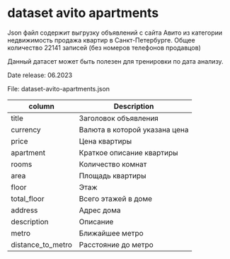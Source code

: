 # dataset avito apartments

Json файл содержит выгрузку объявлений с сайта Авито из категории недвижимость продажа квартир в Санкт-Петербурге.
Общее количество 22141 записей (без номеров телефонов продавцов)

Данный датасет может быть полезен для тренировки по дата анализу.

Date release: 06.2023

File: dataset-avito-apartments.json

| column | Description |
| --- | --- |
|title|Заголовок объявления|
|currency|Валюта в которой указана цена|
|price|Цена квартиры|
|apartment|Краткое описание квартиры|
|rooms|Количество комнат|
|area|Площадь квартиры|
|floor|Этаж|
|total_floor|Всего этажей в доме|
|address|Адрес дома|
|description|Описание|
|metro|Ближайшее метро|
|distance_to_metro|Расстояние до метро|
